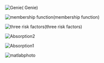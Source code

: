 
![Genie](https://user-images.githubusercontent.com/100748608/156793584-dcd68bca-5999-4ae6-97e8-57d677894cbf.jpg)( Genie)

![membership function](https://user-images.githubusercontent.com/100748608/156795450-69ecdd45-f5d1-4a9c-8638-688b38b7859c.jpg)(membership function)

![three risk factors](https://user-images.githubusercontent.com/100748608/156796353-f87eefa4-1423-4f84-9a77-7f81a954939f.jpg)(three risk factors)



![Absorption2](https://user-images.githubusercontent.com/100748608/156871168-c569fdb4-3534-4951-b5af-ed013e561761.jpg)

![Absorption1](https://user-images.githubusercontent.com/100748608/156871169-0065901c-e7a3-4f47-9e0c-32d030b37ba0.jpg)



![matlabphoto](https://user-images.githubusercontent.com/100748608/156871172-ecdd68a9-9771-49d6-a1db-2109ad2e253f.jpg)






